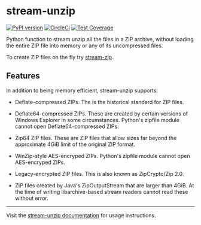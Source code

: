 # stream-unzip

[![PyPI version](https://badge.fury.io/py/stream-unzip.svg)](https://pypi.org/project/stream-unzip/) [![CircleCI](https://circleci.com/gh/uktrade/stream-unzip.svg?style=shield)](https://circleci.com/gh/uktrade/stream-unzip) [![Test Coverage](https://api.codeclimate.com/v1/badges/02144f986cd3eecf4a0b/test_coverage)](https://codeclimate.com/github/uktrade/stream-unzip/test_coverage)

Python function to stream unzip all the files in a ZIP archive, without loading the entire ZIP file into memory or any of its uncompressed files.

To create ZIP files on the fly try [stream-zip](https://github.com/uktrade/stream-zip).


## Features

In addition to being memory efficient, stream-unzip supports:

- Deflate-compressed ZIPs. The is the historical standard for ZIP files.

- Deflate64-compressed ZIPs. These are created by certain versions of Windows Explorer in some circumstances. Python's zipfile module cannot open Deflate64-compressed ZIPs.

- Zip64 ZIP files. These are ZIP files that allow sizes far beyond the approximate 4GiB limit of the original ZIP format.

- WinZip-style AES-encryped ZIPs. Python's zipfile module cannot open AES-encryped ZIPs.

- Legacy-encrypted ZIP files. This is also known as ZipCrypto/Zip 2.0.

- ZIP files created by Java's ZipOutputStream that are larger than 4GiB. At the time of writing libarchive-based stream readers cannot read these without error.

---

Visit the [stream-unzip documentation](https://stream-unzip.docs.data.trade.gov.uk/) for usage instructions.
